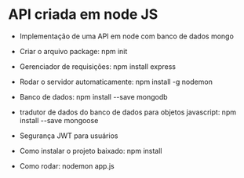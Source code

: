 API criada em node JS
===============================================

- Implementação de uma API em node com banco de dados mongo

- Criar o arquivo package: npm init
- Gerenciador de requisições: npm install express
- Rodar o servidor automaticamente: npm install -g nodemon
- Banco de dados: npm install --save mongodb
- tradutor de dados do banco de dados para objetos javascript: npm install --save mongoose
- Segurança JWT para usuários
- Como instalar o projeto baixado: npm install
- Como rodar: nodemon app.js

